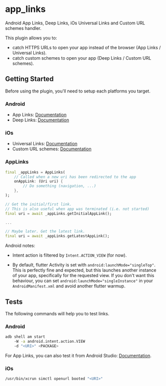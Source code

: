 # app_links

Android App Links, Deep Links, iOs Universal Links and Custom URL schemes handler.

This plugin allows you to:
- catch HTTPS URLs to open your app instead of the browser (App Links / Universal Links).
- catch custom schemes to open your app (Deep Links / Custom URL schemes).

## Getting Started

Before using the plugin, you'll need to setup each platforms you target.

### Android

- App Links: [Documentation](https://developer.android.com/training/app-links/verify-site-associations)
- Deep Links: [Documentation](https://developer.android.com/training/app-links/deep-linking)

### iOs

- Universal Links: [Documentation](https://developer.apple.com/documentation/safariservices/supporting_associated_domains)
- Custom URL schemes: [Documentation](https://developer.apple.com/documentation/xcode/allowing_apps_and_websites_to_link_to_your_content/defining_a_custom_url_scheme_for_your_app)

### AppLinks
```dart
final _appLinks = AppLinks(
    // Called when a new uri has been redirected to the app
    onAppLink: (Uri uri) {
        // Do something (navigation, ...)
    },
);

// Get the initial/first link.
// This is also useful when app was terminated (i.e. not started)
final uri = await _appLinks.getInitialAppLink();

...

// Maybe later. Get the latest link.
final uri = await _appLinks.getLatestAppLink();
```

Android notes:
- Intent action is filtered by `Intent.ACTION_VIEW` (for now).

- By default, flutter Activity is set with `android:launchMode="singleTop"`.
This is perfectly fine and expected, but this launches another instance of your app, specifically for the requested view.
If you don't want this behaviour, you can set `android:launchMode="singleInstance"` in your `AndroidManifest.xml` and avoid another flutter warmup.

## Tests
The following commands will help you to test links.

### Android
```sh
adb shell am start
    -W -a android.intent.action.VIEW
    -d "<URI>" <PACKAGE>
```
For App Links, you can also test it from Android Studio: [Documentation](https://developer.android.com/studio/write/app-link-indexing#testindent).

### iOs
```sh
/usr/bin/xcrun simctl openurl booted "<URI>"
```
